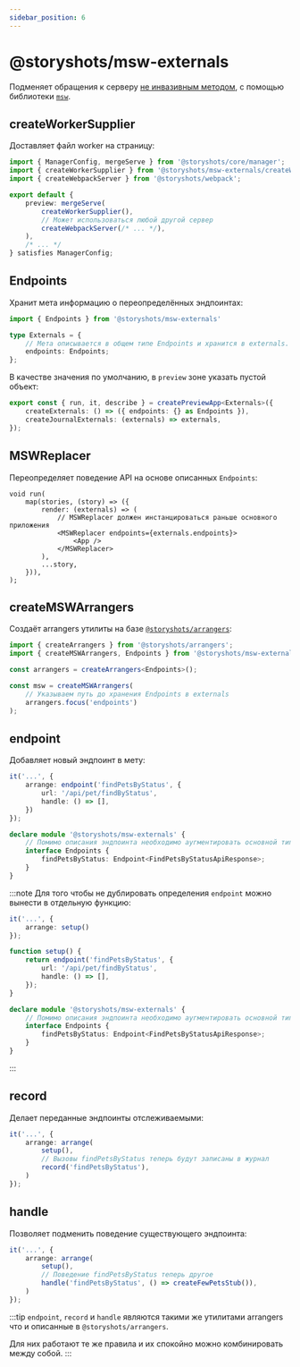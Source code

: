 ```yaml
---
sidebar_position: 6
---
```


# @storyshots/msw-externals

Подменяет обращения к серверу [не инвазивным методом](/patterns/replace#подмена-через-сайд-эффекты), с помощью
библиотеки [`msw`](https://github.com/mswjs/msw).

## createWorkerSupplier

Доставляет файл worker на страницу:

```ts
import { ManagerConfig, mergeServe } from '@storyshots/core/manager';
import { createWorkerSupplier } from '@storyshots/msw-externals/createWorkerSupplier';
import { createWebpackServer } from '@storyshots/webpack';

export default {
    preview: mergeServe(
        createWorkerSupplier(),
        // Может использоваться любой другой сервер
        createWebpackServer(/* ... */),
    ),
    /* ... */
} satisfies ManagerConfig;
```

## Endpoints

Хранит мета информацию о переопределённых эндпоинтах:

```ts
import { Endpoints } from '@storyshots/msw-externals'

type Externals = {
    // Мета описывается в общем типе Endpoints и хранится в externals.
    endpoints: Endpoints;
};
```

В качестве значения по умолчанию, в `preview` зоне указать пустой объект:

```ts
export const { run, it, describe } = createPreviewApp<Externals>({
    createExternals: () => ({ endpoints: {} as Endpoints }),
    createJournalExternals: (externals) => externals,
});
```

## MSWReplacer

Переопределяет поведение API на основе описанных `Endpoints`:

```tsx
void run(
    map(stories, (story) => ({
        render: (externals) => (
            // MSWReplacer должен инстанцироваться раньше основного приложения
            <MSWReplacer endpoints={externals.endpoints}>
                <App />
            </MSWReplacer>
        ),
        ...story,
    })),
);
```

## createMSWArrangers

Создаёт arrangers утилиты на базе [`@storyshots/arrangers`](/modules/arrangers):

```ts
import { createArrangers } from '@storyshots/arrangers';
import { createMSWArrangers, Endpoints } from '@storyshots/msw-externals';

const arrangers = createArrangers<Endpoints>();

const msw = createMSWArrangers(
    // Указываем путь до хранения Endpoints в externals
    arrangers.focus('endpoints')
);
```

## endpoint

Добавляет новый эндпоинт в мету:

```ts
it('...', {
    arrange: endpoint('findPetsByStatus', {
        url: '/api/pet/findByStatus',
        handle: () => [],
    })
});

declare module '@storyshots/msw-externals' {
    // Помимо описания эндпоинта необходимо аугментировать основной тип
    interface Endpoints {
        findPetsByStatus: Endpoint<FindPetsByStatusApiResponse>;
    }
}
```

:::note
Для того чтобы не дублировать определения `endpoint` можно вынести в отдельную функцию:

```ts
it('...', {
    arrange: setup()
});

function setup() {
    return endpoint('findPetsByStatus', {
        url: '/api/pet/findByStatus',
        handle: () => [],
    });
}

declare module '@storyshots/msw-externals' {
    // Помимо описания эндпоинта необходимо аугментировать основной тип
    interface Endpoints {
        findPetsByStatus: Endpoint<FindPetsByStatusApiResponse>;
    }
}
```

:::

## record

Делает переданные эндпоинты отслеживаемыми:

```ts
it('...', {
    arrange: arrange(
        setup(),
        // Вызовы findPetsByStatus теперь будут записаны в журнал
        record('findPetsByStatus'),
    )
});
```

## handle

Позволяет подменить поведение существующего эндпоинта:

```ts
it('...', {
    arrange: arrange(
        setup(),
        // Поведение findPetsByStatus теперь другое
        handle('findPetsByStatus', () => createFewPetsStub()),
    )
});
```

:::tip
`endpoint`, `record` и `handle` являются такими же утилитами arrangers что и описанные в `@storyshots/arrangers`.

Для них работают те же правила и их спокойно можно комбинировать между собой.
:::
